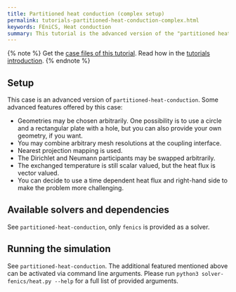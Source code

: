 ```yaml
---
title: Partitioned heat conduction (complex setup)
permalink: tutorials-partitioned-heat-conduction-complex.html
keywords: FEniCS, Heat conduction
summary: This tutorial is the advanced version of the "partitioned heat conduction" tutorial, showcasing more advanced features and geometries.
---
```


{% note %}
Get the [case files of this tutorial](https://github.com/precice/tutorials/tree/master/partitioned-heat-conduction-complex). Read how in the [tutorials introduction](https://www.precice.org/tutorials.html).
{% endnote %}

## Setup

This case is an advanced version of `partitioned-heat-conduction`. Some advanced features offered by this case:

* Geometries may be chosen arbitrarily. One possibility is to use a circle and a rectangular plate with a hole, but you can also provide your own geometry, if you want.
* You may combine arbitrary mesh resolutions at the coupling interface.
* Nearest projection mapping is used.
* The Dirichlet and Neumann participants may be swapped arbitrarily.
* The exchanged temperature is still scalar valued, but the heat flux is vector valued.
* You can decide to use a time dependent heat flux and right-hand side to make the problem more challenging.

## Available solvers and dependencies

See `partitioned-heat-conduction`, only `fenics` is provided as a solver.

## Running the simulation

See `partitioned-heat-conduction`. The additional featured mentioned above can be activated via command line arguments. Please run `python3 solver-fenics/heat.py --help` for a full list of provided arguments.
